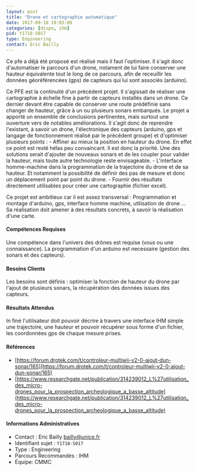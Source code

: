 ```yaml
---
layout: post
title: "Drone et cartographie automatique"
date: 2017-09-18 19:03:09
categories: [dispo, ihm]
pid: Y1718-S017
type: Engineering
contact: Eric Bailly
---
```

       
Ce pfe a déjà été proposé est réalisé mais il faut l'optimiser. Il s'agit donc d'automatiser le parcours d'un drone, notament de lui faire conserver une hauteur équivalente tout le long de ce parcours, afin de receuillir les données géoréférencées (gps) de capteurs qui lui sont associés (arduino).

Ce PFE est la continuité d'un précédent projet. Il s'agissait de réaliser une cartographie à échelle fine à partir de capteurs installés dans un drone. Ce dernier devant être capable de conserver une route prédéfinie sans changer de hauteur, grâce à un ou plusieurs sonars embarqués.
Le projet a apporté un ensemble de conclusions pertinentes, mais surtout une ouverture vers de notables améliorations.
Il s'agit donc de reprendre l'existant, à savoir un drone, l'électronique des capteurs (arduino, gps et langage de fonctionnement réalisé par le précédent groupe) et d'optimiser plusieurs points :
	- Affiner au mieux la position en hauteur du drone. En effet ce point est resté hélas peu convaincant. Il est donc la priorité. Une des solutions serait d'ajouter de nouveaux sonars et de les coupler pour valider la hauteur, mais toute autre technologie reste envisageable.
	- L'interface homme-machine dans la programmation de la trajectoire du drone et de sa hauteur. Et notamment la possibilité de définir des pas de mesure et donc un déplacement point par point du drone. 
	- Fournir des résultats directement utilisables pour créer une cartographie (fichier excel).

Ce projet est ambitieux car il est assez transversal : Programmation et montage d'arduino, gps, interface homme machine, utilisation de drone ... Sa réalisation doit amener à des résultats concrets, à savoir la réalisation d'une carte.


#### Compétences Requises
Une compétence dans l'univers des drônes est requise (vous ou une connaissance). La programmation d'un arduino est necessaire (gestion des sonars et des capteurs).



     

#### Besoins Clients
Les besoins sont définis : optimiser la fonction de hauteur du drone par l'ajout de plusieurs sonars, la récupération des données issues des capteurs.

#### Résultats Attendus
In finé l'utilisateur doit pouvoir décrire à travers une interface IHM simple une trajectoire, une hauteur et pouvoir récupérer sous forme d'un fichier, les coordonnées gps de chaque mesure prises.

#### Références

  * [https://forum.drotek.com/t/controleur-multiwii-v2-0-ajout-dun-sonar/165](https://forum.drotek.com/t/controleur-multiwii-v2-0-ajout-dun-sonar/165)
  * [https://www.researchgate.net/publication/314239012_L%27utilisation_des_micro-drones_pour_la_prospection_archeologique_a_basse_altitude](https://www.researchgate.net/publication/314239012_L%27utilisation_des_micro-drones_pour_la_prospection_archeologique_a_basse_altitude)

#### Informations Administratives
  * Contact : Eric Bailly <bailly@unice.fr>
  * Identifiant sujet : `Y1718-S017`
  * Type : Engineering
  * Parcours Recommandés : IHM
  * Équipe: CMMC

     